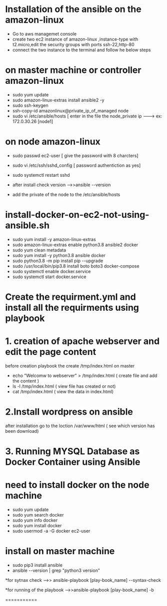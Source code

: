 # Installation of the ansible on the amazon-linux

* Go to aws managemet console 
* create two ec2 instance of amazon-linux ,instance-type with t2.micro,edit the security groups with ports ssh-22,http-80
* connect the two instance to the terminal and follow he below steps

# on master machine or controller  amazon-linux  

 * sudo yum update
 * sudo amazon-linux-extras install ansible2 -y 
 *  sudo ssh-keygen
 * ssh-copy-id amazonlinux@private_ip_of_managed node 
 * sudo vi /etc/ansible/hosts [ enter in the file the node_private ip ---> ex: 172.0.30.26  [node1]


# on node amazon-linux 

* sudo passwd ec2-user         [ give the password with 8 charcters]
* sudo vi /etc/ssh/sshd_config [ password authentiction as yes]
* sudo systemctl restart sshd

* after install check version 
-->>ansible --version
* add the private of the node to the /etc/ansible/hosts

# install-docker-on-ec2-not-using-ansible.sh

* sudo yum install -y amazon-linux-extras
* sudo amazon-linux-extras enable python3.8 ansible2 docker
* sudo yum clean metadata
* sudo yum install -y python3.8 ansible docker
* sudo python3.8 -m pip install pip --upgrade
* sudo /usr/local/bin/pip3.8 install boto boto3 docker-compose
* sudo systemctl enable docker.service
* sudo systemctl start docker.service

# Create the requirment.yml and install all the requirments using playbook

# 1. creation of apache webserver and edit the page content
   
 before creation playbook the create /tmp/index.html
  on master 
  * echo "Welcomw to webserver" > /tmp/index.html ( create file and add the content )
  * ls -l /tmp/index.html ( view file has created or not)
  * cat /tmp/index.html ( view the data in index.html)


# 2.Install wordpress on ansible 
  after installation go to the loction /var/www/html ( see which version has been download)

# 3. Running MYSQL Database as Docker Container using Ansible

need to install docker on the node machine 
==================================
* sudo yum update
* sudo yum search docker 
* sudo yum info docker 
* sudo yum install docker
* sudo usermod -a -G docker ec2-user

install on master machine
======================== 
* sudo pip3 install ansible
* ansible --version | grep "python3 version"


*for sytnax check 
-->> ansible-playbook [play-book_name] --syntax-check

*for running of the playbook 
-->>ansible-playbook [play-book_name] -b

===========
